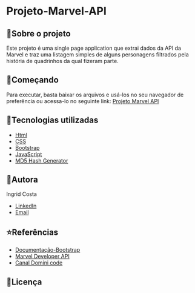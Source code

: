 # Projeto-Marvel-API
## :memo:Sobre o projeto
Este projeto é uma single page application que extrai dados da API da Marvel e traz uma listagem simples de alguns personagens
filtrados pela história de quadrinhos da qual fizeram parte.

## :rocket:Começando
Para executar, basta baixar os arquivos e usá-los no seu navegador de preferência ou acessa-lo no seguinte link: [Projeto Marvel API](https://developer.mozilla.org/pt-BR/docs/Web/JavaScript)

## :wrench:Tecnologias utilizadas
- [Html](https://developer.mozilla.org/pt-BR/docs/Web/HTML)
- [CSS](https://developer.mozilla.org/pt-BR/docs/Web/CSS)
- [Bootstrap](https://getbootstrap.com/docs/4.1/getting-started/introduction/)
- [JavaScript](https://developer.mozilla.org/pt-BR/docs/Web/JavaScript)
- [MD5 Hash Generator](https://www.md5hashgenerator.com/)

## :woman:Autora
Ingrid Costa
- [LinkedIn](https://www.linkedin.com/in/ingrid-costa-a43598117/)
- [Email](ingridfc16@gmail.com)
## :star:Referências
- [Documentação-Bootstrap](https://getbootstrap.com/docs/4.1/getting-started/introduction/)
- [Marvel Developer API](https://developer.marvel.com/docs)
- [Canal Domini code](https://www.youtube.com/watch?v=T_FyWCPOLIc)

## :page_with_curl:Licença
